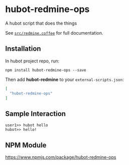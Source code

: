 # hubot-redmine-ops

A hubot script that does the things

See [`src/redmine.coffee`](src/redmine.coffee) for full documentation.

## Installation

In hubot project repo, run:

`npm install hubot-redmine-ops --save`

Then add **hubot-redmine** to your `external-scripts.json`:

```json
[
  "hubot-redmine-ops"
]
```

## Sample Interaction

```
user1>> hubot hello
hubot>> hello!
```

## NPM Module

https://www.npmjs.com/package/hubot-redmine-ops
